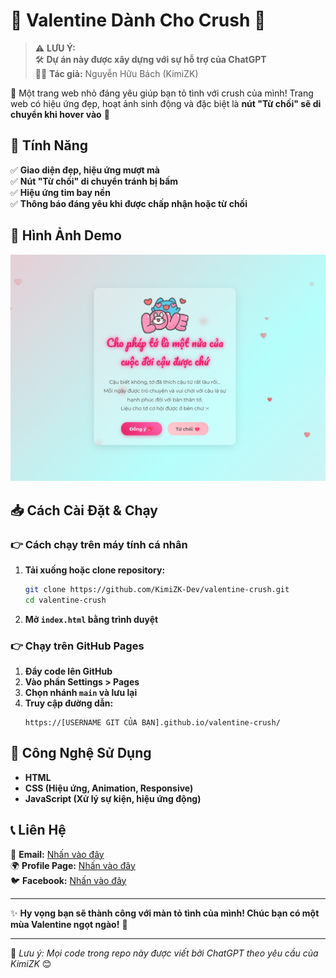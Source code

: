 # 💖 Valentine Dành Cho Crush 💖

> ⚠ **LƯU Ý:**  
> 🛠 **Dự án này được xây dựng với sự hỗ trợ của ChatGPT**  
> 👨‍💻 **Tác giả:** Nguyễn Hữu Bách (KimiZK)

🌸 Một trang web nhỏ đáng yêu giúp bạn tỏ tình với crush của mình! Trang web có hiệu ứng đẹp, hoạt ảnh sinh động và đặc biệt là **nút "Từ chối" sẽ di chuyển khi hover vào** 🎀

## 🚀 **Tính Năng**

✅ **Giao diện đẹp, hiệu ứng mượt mà**  
✅ **Nút "Từ chối" di chuyển tránh bị bấm**  
✅ **Hiệu ứng tim bay nền**  
✅ **Thông báo đáng yêu khi được chấp nhận hoặc từ chối**

## 📸 **Hình Ảnh Demo**

![Mô tả ảnh](preview.png)

## 📥 **Cách Cài Đặt & Chạy**

### 👉 **Cách chạy trên máy tính cá nhân**

1. **Tải xuống hoặc clone repository:**
    ```sh
    git clone https://github.com/KimiZK-Dev/valentine-crush.git
    cd valentine-crush
    ```
2. **Mở `index.html` bằng trình duyệt**

### 👉 **Chạy trên GitHub Pages**

1. **Đẩy code lên GitHub**
2. **Vào phần Settings > Pages**
3. **Chọn nhánh `main` và lưu lại**
4. **Truy cập đường dẫn:**
    ```
    https://[USERNAME GIT CỦA BẠN].github.io/valentine-crush/
    ```

## 🔧 **Công Nghệ Sử Dụng**

-   **HTML**
-   **CSS (Hiệu ứng, Animation, Responsive)**
-   **JavaScript (Xử lý sự kiện, hiệu ứng động)**

## 📞 **Liên Hệ**

📧 **Email:** [Nhấn vào đây](mailto:nguyenhuubach348@gmail.com)  
🌍 **Profile Page:** [Nhấn vào đây](https://kimizk-dev.github.io/My-Profile/)  
🐦 **Facebook:** [Nhấn vào đây](https://facebook.com/KimiZK.Oioioi)

---

✨ **Hy vọng bạn sẽ thành công với màn tỏ tình của mình! Chúc bạn có một mùa Valentine ngọt ngào!** 💖

---

📌 _Lưu ý: Mọi code trong repo này được viết bởi ChatGPT theo yêu cầu của KimiZK_ 😊
